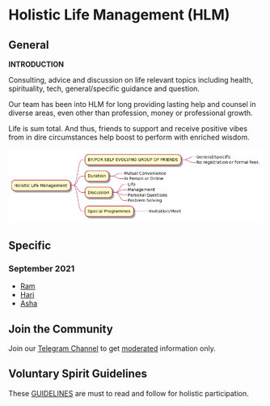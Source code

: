 # Holistic Life Management (HLM)

## General
 
 **INTRODUCTION**

Consulting, advice and discussion on life relevant topics including health, spirituality, tech, general/specific guidance and question. 

Our team has been into HLM for long providing lasting help and counsel in diverse areas, even other than profession, money or professional growth. 

Life is sum total. And thus, friends to support and receive positive vibes from in dire circumstances help boost to perform with enriched wisdom. 

![hlmimg-01](hlmimg-01.png)

## Specific

### September 2021

- [Ram ](ram.md)
- [Hari](hari.md)
- [Asha](asha.md)

## Join the Community

Join our [Telegram Channel](https://t.me/holisticlifemanagement) to get [moderated](moderated-channel-benefits.md) information only. 

## Voluntary Spirit Guidelines

These [GUIDELINES](https://nehalsin.github.io/voluntary-spirit-guidelines/) are must to read and follow for holistic participation.
